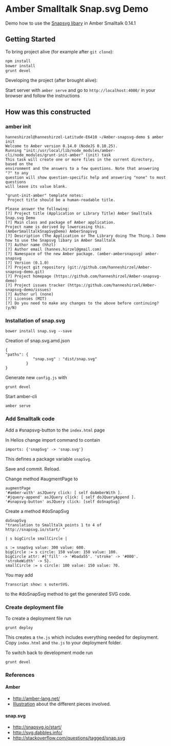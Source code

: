 # Amber Smalltalk Snap.svg Demo

Demo how to use the [Snapsvg libary](https://github.com/adobe-webplatform/Snap.svg) in Amber Smalltalk 0.14.1

## Getting Started

To bring project alive (for example after `git clone`):

```sh
npm install
bower install
grunt devel
```

Developing the project (after brought alive):
 
Start server with `amber serve` and go to `http://localhost:4000/` in your browser and follow the instructions


## How was this constructed


### amber init



    hanneshirzel@hanneshirzel-Latitude-E6410 ~/Amber-snapsvg-demo $ amber init
    Welcome to Amber version 0.14.0 (NodeJS 0.10.25).
    Running "init:/usr/local/lib/node_modules/amber-cli/node_modules/grunt-init-amber" (init) task
    This task will create one or more files in the current directory, based on the
    environment and the answers to a few questions. Note that answering "?" to any
    question will show question-specific help and answering "none" to most questions
    will leave its value blank.
    
    "grunt-init-amber" template notes:
     Project title should be a human-readable title.
    
    Please answer the following:
    [?] Project title (Application or Library Title) Amber Smalltalk Snap.svg Demo
    [?] Main class and package of Amber application.
    Project name is derived by lowercasing this. (AmberSmalltalkSnapSvgDemo) AmberSnapsvg
    [?] Description (The Application or The Library doing The Thing.) Demo how to use the Snapsvg libary in Amber Smalltalk
    [?] Author name (hhzl) 
    [?] Author email (hannes.hirzel@gmail.com) 
    [?] Namespace of the new Amber package. (amber-ambersnapsvg) amber-snapsvg
    [?] Version (0.1.0) 
    [?] Project git repository (git://github.com/hanneshirzel/Amber-snapsvg-demo.git) 
    [?] Project homepage (https://github.com/hanneshirzel/Amber-snapsvg-demo) 
    [?] Project issues tracker (https://github.com/hanneshirzel/Amber-snapsvg-demo/issues) 
    [?] Author url (none) 
    [?] Licenses (MIT) 
    [?] Do you need to make any changes to the above before continuing? (y/N) 


### Installation of snap.svg

    bower install snap.svg --save


Creation of snap.svg.amd.json


    {
    "paths": {
                "snap.svg" : "dist/snap.svg"
             }
    }


Generate new ``config.js`` with

    grunt devel


Start amber-cli

    amber serve




### Add Smalltalk code

Add a #snapsvg-button to the ``index.html`` page


In Helios change import command to contain

    imports: {'snapSvg' -> 'snap.svg'}


This defines a package variable ``snapSvg``.

Save and commit. Reload.


Change method #augmentPage to

    augmentPage
	'#amber-with' asJQuery click: [ self doAmberWith ].
	'#jquery-append' asJQuery click: [ self doJQueryAppend ].
	'#snapsvg-button' asJQuery click: [self doSnapSvg]

Create a method #doSnapSvg

    doSnapSvg
    "translation to Smalltalk points 1 to 4 of
    http://snapsvg.io/start/ "
    
    | s bigCircle smallCircle |

    s := snapSvg value: 300 value: 600.        
    bigCircle := s circle: 150 value: 150 value: 100.
    bigCircle attr: #{'fill' -> '#bada55'. 'stroke' -> '#000'. 'strokeWidth' -> 5}.
    smallCircle := s circle: 100 value: 150 value: 70.

You may add

    Transcript show: s outerSVG.
    
to the #doSnapSvg method to get the generated SVG code.

### Create deployment file

To create a deployment file run

    grunt deploy
    
This creates a ``the.js`` which includes everything needed for deployment.
Copy ``index.html`` and ``the.js`` to your deployment folder.

To switch back to development mode run

    grunt devel


### References

#### Amber
- http://amber-lang.net/
- [Illustration](https://github.com/amber-smalltalk/amber/wiki/Building-blocks-of-Amber-application-%28and-library%29) about the different pieces involved.

#### snap.svg
- http://snapsvg.io/start/
- http://svg.dabbles.info/
- http://stackoverflow.com/questions/tagged/snap.svg
